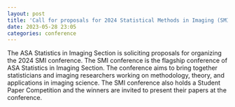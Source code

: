 ```yaml
---
layout: post
title: 'Call for proposals for 2024 Statistical Methods in Imaging (SMI) conference '
date: 2023-05-28 23:05 
categories: conference
---
```



The ASA Statistics in Imaging Section is soliciting proposals for organizing the 2024 SMI conference. The SMI conference is the flagship conference of ASA Statistics in Imaging Section. The conference aims to bring together statisticians and imaging researchers working on methodology, theory, and applications in imaging science. The SMI conference also holds a Student Paper Competition and the winners are invited to present their papers at the conference. 